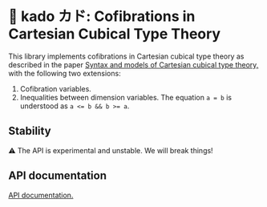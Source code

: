 # 🧊 kado カド: Cofibrations in Cartesian Cubical Type Theory

This library implements cofibrations in Cartesian cubical type theory as described in the paper [Syntax and models of Cartesian cubical type theory,](https://doi.org/10.1017/S0960129521000347) with the following two extensions:

1. Cofibration variables.
2. Inequalities between dimension variables. The equation `a = b` is understood as `a <= b && b >= a`.

## Stability

⚠ The API is experimental and unstable. We will break things!

## API documentation

[API documentation.](https://redprl.org/kado/kado/Kado)
